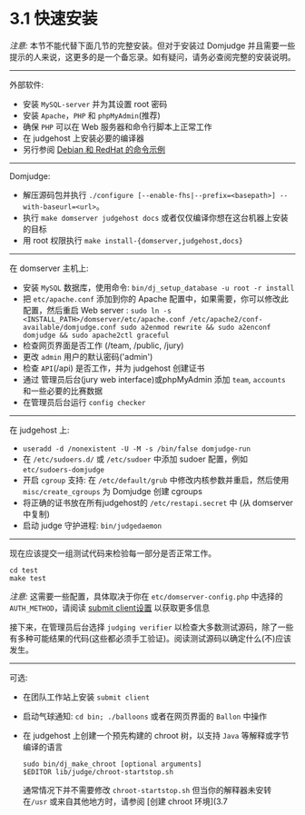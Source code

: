 # 3.1 快速安装

_注意:_ 本节不能代替下面几节的完整安装。但对于安装过 Domjudge 并且需要一些提示的人来说，这更多的是一个备忘录。如有疑问，请务必查阅完整的安装说明。

---

外部软件:

* 安装 `MySQL-server` 并为其设置 root 密码
* 安装 `Apache`，`PHP` 和 `phpMyAdmin`\(推荐\)
* 确保 `PHP` 可以在 Web 服务器和命令行脚本上正常工作
* 在 judgehost 上安装必要的编译器
* 另行参阅 [Debian 和 RedHat 的命令示例](3.2-prerequisites.md)

---

Domjudge:

* 解压源码包并执行 `./configure [--enable-fhs|--prefix=<basepath>] --with-baseurl=<url>`。
* 执行 `make domserver judgehost docs` 或者仅仅编译你想在这台机器上安装的目标
* 用 root 权限执行 `make install-{domserver,judgehost,docs}`

---

在 domserver 主机上:

* 安装 `MySQL` 数据库，使用命令: `bin/dj_setup_database -u root -r install`
* 把 `etc/apache.conf` 添加到你的 Apache 配置中，如果需要，你可以修改此配置，然后重启 Web server : `sudo ln -s <INSTALL_PATH>/domserver/etc/apache.conf /etc/apache2/conf-available/domjudge.conf sudo a2enmod rewrite && sudo a2enconf domjudge && sudo apache2ctl graceful`
* 检查网页界面是否工作 \(/team, /public, /jury\)
* 更改 `admin` 用户的默认密码\('admin'\)
* 检查 `API`\(/api\) 是否工作，并为 judgehost 创建证书
* 通过 管理员后台\(jury web interface\)或phpMyAdmin 添加 `team`, `accounts` 和一些必要的比赛数据
* 在管理员后台运行 `config checker`

---

在 judgehost 上:

* `useradd -d /nonexistent -U -M -s /bin/false domjudge-run`
* 在 `/etc/sudoers.d/` 或 `/etc/sudoer` 中添加 sudoer 配置，例如`etc/sudoers-domjudge`
* 开启 `cgroup` 支持: 在 `/etc/default/grub` 中修改内核参数并重启，然后使用 `misc/create_cgroups` 为 Domjudge 创建 cgroups
* 将正确的证书放在所有judgehost的 `/etc/restapi.secret` 中 \(从 domserver 中复制\)
* 启动 judge 守护进程: `bin/judgedaemon`

---

现在应该提交一组测试代码来检验每一部分是否正常工作。

```shell
cd test
make test
```

_注意:_ 这需要一些配置，具体取决于你在 `etc/domserver-config.php` 中选择的 `AUTH_METHOD`，请阅读 [submit client设置](3.8-building-and-installing-the-submit-client.md) 以获取更多信息

接下来，在管理员后台选择 `judging verifier` 以检查大多数测试源码，除了一些有多种可能结果的代码\(这些都必须手工验证\)。阅读测试源码以确定什么\(不\)应该发生。

---

可选:

* 在团队工作站上安装 `submit client`
* 启动气球通知: `cd bin; ./balloons` 或者在网页界面的 `Ballon` 中操作
* 在 judgehost 上创建一个预先构建的 chroot 树，以支持 `Java` 等解释或字节编译的语言
  ```shell
  sudo bin/dj_make_chroot [optional arguments]
  $EDITOR lib/judge/chroot-startstop.sh
  ```

  通常情况下并不需要修改 `chroot-startstop.sh` 但当你的解释器未安转在`/usr` 或来自其他地方时，请参阅 \[创建 chroot 环境\]\(3.7



